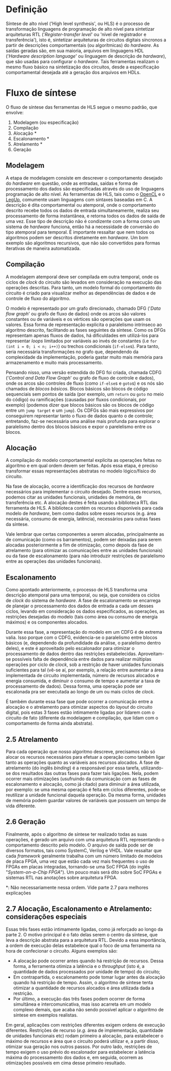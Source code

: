 # Definição

Síntese de alto nível ('High level synthesis', ou HLS) é o processo de transformação linguagens de programação de alto nível para sintetizar arquiteturas RTL ('*Register-transfer level*' ou 'nível de registrador e transferência'), isto é, sintetizar arquiteturas de circuitos digitais síncronos a partir de descrições comportamentais (ou algorítmicas) do *hardware*. As saídas geradas são, em sua maioria, arquivos em linguagens HDL ('*Hardware description language*' ou linguagem de descrição de *hardware*), que são usadas para configurar o *hardware*. Tais ferramentas realizam o mesmo fluxo básico na sintetização dos circuitos, desde a especificação comportamental desejada até a geração dos arquivos em HDLs.

# Fluxo de síntese

O fluxo de síntese das ferramentas de HLS segue o mesmo padrão, que envolve:

1. Modelagem (ou especificação)
2. Compilação
3. Alocação \*
4. Escalonamento \*
5. Atrelamento \*
6. Geração


## Modelagem

A etapa de modelagem consiste em descrever o comportamento desejado do *hardware* em questão, onde as entradas, saídas e forma de processamento dos dados são especificadas através do uso de linguagens programação de alto nível. As ferramentas de HLS, tais como o [OpenCL](https://www.khronos.org/opencl/) e o [LegUp](http://legup.eecg.utoronto.ca/), comumente usam linguagens com sintaxes baseadas em C.
A descrição é dita comportamental ou atemporal, onde o comportamento descrito recebe todos os dados de entrada simultaneamente, realiza seu processamento de forma instantânea, e retorna todos os dados de saída de uma vez. Esse tipo de descrição não é condizente com a forma como um sistema de *hardware* funciona, então há a necessidade de conversão do tipo atemporal para temporal.
É importante ressaltar que nem todos os algoritmos podem ser descritos diretamente em *hardware*. Um bom exemplo são algoritmos recursivos, que não são convertidos para formas iterativas de maneira automatizada.

## Compilação

A modelagem atemporal deve ser compilada em outra temporal, onde os ciclos de *clock* do circuito são levados em consideração na execução das operações descritas. Para tanto, um modelo formal do comportamento do circuito é criado para visualizar melhor as dependências de dados e de controle de fluxo do algoritmo.

O modelo é representado por um grafo direcionado, chamado DFG ('*Data flow graph*' ou grafo de fluxo de dados) onde os arcos são valores constantes ou de variáveis e os vértices são operações que usam os valores. Essa forma de representação explicita o paralelismo intrínseco ao algoritmo descrito, facilitando as fases seguintes da síntese. Como os DFGs representam apenas fluxos de dados, há dificuldades em utilizá-los para representar *loops* limitados por variáveis ao invés de constantes (i.e `for (int i = 0; i < n; i++)`) ou trechos condicionais (`if-else`s). Para tanto, seria necessária transformações no grafo que, dependendo da complexidade da implementação, poderia gastar muito mais memória para armazenamento e muito mais processamento.

Pensando nisso, uma versão estendida do DFG foi criada, chamada CDFG ('*Control and Data Flow Graph*' ou grafo de fluxo de controle e dados), onde os arcos são controles de fluxo (como `if-else`s e `goto`s) e os nós são chamados de *blocos básicos*. Blocos básicos são blocos de código sequenciais sem pontos de saída (por exemplo, um `return` ou `goto` no meio do código) ou ramificações (causadas por fluxos condicionais, por exemplo) (podemos dizer que blocos básicos são os blocos de código entre um `jump target` e um `jump`). Os CDFGs são mais expressivos por conseguirem representar tanto o fluxo de dados quanto o de controle; entretando, faz-se necessária uma análise mais profunda para explorar o paralelismo dentro dos blocos básicos e expor o parelelismo entre os blocos.


## Alocação

A compilação do modelo comportamental explicita as operações feitas no algoritmo e em qual ordem devem ser feitas. Após essa etapa, é preciso transformar essas representações abstratas no modelo lógico/físico do circuito.

Na fase de alocação, ocorre a identificação dos recursos de *hardware* necessários para implementar o circuito desejado. Dentre esses recursos, podemos citar as unidades funcionais, unidades de memória, de transferência etc. A alocação destes é feita usando a biblioteca RTL das ferramenta de HLS. A biblioteca contém os recursos disponíveis para cada modelo de *hardware*, bem como dados sobre esses recursos (e.g. área necessária, consumo de energia, latência), necessários para outras fases da síntese.

Vale lembrar que certas componentes a serem alocadas, principalmente as de comunicação (como os barramentos), podem ser deixadas para serem alocadas posteriormente a fim de otimização, como depois da fase de atrelamento (para otimizar as comunicações entre as unidades funcionais) ou da fase de escalonamento (para não introduzir restrições de paralelismo entre as operações das unidades funcionais).

## Escalonamento

Como apontado anteriormente, o processo de HLS transforma uma descrição atemporal para uma temporal, ou seja, que considera os ciclos de *clock* do sistema de *hardware*. A fase de escalonamento se encarrega de planejar o processamento dos dados de entrada a cada um desses ciclos, levando em consideração os dados especificados, as operações, as restrições desejadas do modelo (tais como área ou consumo de energia máximos) e os componentes alocados.

Durante essa fase, a representação do modelo em um CDFG é de extrema valia. Isso porque com o CDFG, evidencia-se o paralelismo entre blocos básicos (e, dependendo da profundidade da análise, o paralelismo dentro deles), e este é aproveitado pelo escalonador para otimizar o processamento de dados dentro das restrições estabelecidas. Aproveitam-se possíveis falta de dependência entre  dados para realizar múltiplas operações por ciclo de *clock*, sob a restrição de haver unidades funcionais suficientes para tal (vê-se aí, por exemplo, a relação entre aumentar a área implementada de circuito implementada, número de recursos alocados e energia consumida, e diminuir o consumo de tempo e aumentar a taxa de processamento de dados). Dessa forma, uma operação pode ser escalonada pra ser executada ao longo de um ou mais ciclos de *clock*.

É também durante essa fase que pode ocorrer a comunicação entre a alocação e o atrelamento para otimizar aspectos do *layout* do circuito digital, pois estas 3 fases estão intimamente ligadas por lidarem com o circuito de fato (diferente da modelagem e compilação, que lidam com o comportamento de forma ainda abstrata).

## 2.5 Atrelamento

Para cada operação que nosso algoritmo descreve, precisamos não só alocar os recursos necessários para efetuar a operação como também ligar tanto as operações quanto as variáveis aos recursos alocados. A fase de atrelamento (do inglês *binding*) é a responsável por essa tarefa, utilizando-se dos resultados das outras fases para fazer tais ligações. Nela, podem ocorrer mais otimizações (usufruindo da comunicação com as fases de escalonamento e alocação, como já citado) para diminuir a área utilizada, por exemplo: se uma mesma operação é feita em ciclos diferentes, pode-se reutilizar a unidade funcional daquela operação. Da mesma forma, unidades de memória podem guardar valores de variáveis que possuem um tempo de vida diferente.

## 2.6 Geração

Finalmente, após o algoritmo de síntese ter realizado todas as suas operações, é gerado um arquivo com uma arquitetura RTL representando o comportamento descrito pelo modelo. O arquivo de saída pode ser de diversos formatos, tais como SystemC, Verilog e VHDL. Vale ressaltar que cada *framework* geralmente trabalha com um número limitado de modelos de placa FPGA, uma vez que estão cada vez mais frequentes o uso de FPGAs em placas integradas, tornando-se uma SoC FPGA (do inglês "*System-on-a-Chip FPGA*"). Um pouco mais será dito sobre SoC FPGAs e sistemas RTL nas anotações sobre arquitetura FPGA.

\*: Não necessariamente nessa ordem. Vide parte 2.7 para melhores explicações

## 2.7 Alocação, Escalonamento e Atrelamento: considerações especiais

Essas três fases estão intimamente ligadas, como já reforçado ao longo da parte 2. O motivo principal é o fato delas serem o centro da síntese, que leva a descrição abstrata para a arquitetura RTL. Devido a essa importância, a ordem de execução delas estabelece qual o foco de uma ferramenta na hora de confecionar o circuito. Alguns exemplos são:

- A alocação pode ocorrer antes quando há restrição de recursos. Dessa forma, a ferramenta otimiza a latência e o *throughput* (isto é, a quantidade de dados processados por unidade de tempo) do circuito;
- Em contrapartida, o escalonamento pode tomar lugar antes da alocação quando há restrição de tempo. Assim, o algoritmo de síntese tenta otimizar a quantidade de recursos alocados e área utilizada dada a restrição.
- Por último, a execução das três fases podem ocorrer de forma simultânea e intercomunicativa, mas isso acarreta em um modelo complexo demais, que acaba não sendo possível aplicar o algoritmo de síntese em exemplos realistas.

Em geral, aplicações com restrições diferentes exigem ordens de execução diferentes. Restrições de recurso (*e.g.* área de implementação, quantidade de unidades funcionais etc) rodam primeiro a alocação, para estabelecer o máximo de recursos e área que o circuito poderá utilizar e, a partir disso, otimizar sua geração nos outros passos. Por outro lado, restrições de tempo exigem o uso prévio do escalonador para estabelecer a latência máxima do processamento dos dados e, em seguida, ocorrem as otimizações possíveis em cima desse primeiro resultado.